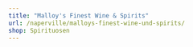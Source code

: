 ```yaml
---
title: "Malloy's Finest Wine & Spirits"
url: /naperville/malloys-finest-wine-und-spirits/
shop: Spirituosen
---
```

